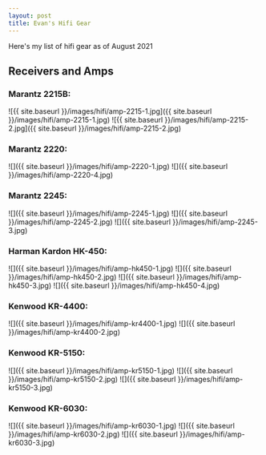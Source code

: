 ```yaml
---
layout: post
title: Evan's Hifi Gear
---
```

Here's my list of hifi gear as of August 2021
## Receivers and Amps
### Marantz 2215B:
![{{ site.baseurl }}/images/hifi/amp-2215-1.jpg]({{ site.baseurl }}/images/hifi/amp-2215-1.jpg)
![{{ site.baseurl }}/images/hifi/amp-2215-2.jpg]({{ site.baseurl }}/images/hifi/amp-2215-2.jpg)
### Marantz 2220:
![]({{ site.baseurl }}/images/hifi/amp-2220-1.jpg)
![]({{ site.baseurl }}/images/hifi/amp-2220-4.jpg)

### Marantz 2245:
![]({{ site.baseurl }}/images/hifi/amp-2245-1.jpg)
![]({{ site.baseurl }}/images/hifi/amp-2245-2.jpg)
![]({{ site.baseurl }}/images/hifi/amp-2245-3.jpg)

### Harman Kardon HK-450:
![]({{ site.baseurl }}/images/hifi/amp-hk450-1.jpg)
![]({{ site.baseurl }}/images/hifi/amp-hk450-2.jpg)
![]({{ site.baseurl }}/images/hifi/amp-hk450-3.jpg)
![]({{ site.baseurl }}/images/hifi/amp-hk450-4.jpg)

### Kenwood KR-4400:
![]({{ site.baseurl }}/images/hifi/amp-kr4400-1.jpg)
![]({{ site.baseurl }}/images/hifi/amp-kr4400-2.jpg)

### Kenwood KR-5150:
![]({{ site.baseurl }}/images/hifi/amp-kr5150-1.jpg)
![]({{ site.baseurl }}/images/hifi/amp-kr5150-2.jpg)
![]({{ site.baseurl }}/images/hifi/amp-kr5150-3.jpg)

### Kenwood KR-6030:
![]({{ site.baseurl }}/images/hifi/amp-kr6030-1.jpg)
![]({{ site.baseurl }}/images/hifi/amp-kr6030-2.jpg)
![]({{ site.baseurl }}/images/hifi/amp-kr6030-3.jpg)
